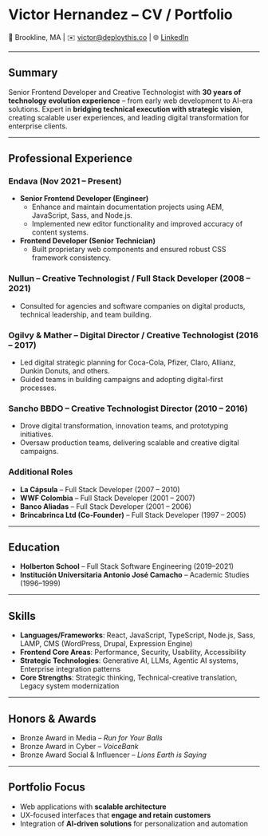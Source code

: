 # Victor Hernandez – CV / Portfolio

📍 Brookline, MA | ✉️ victor@deploythis.co | 🌐 [LinkedIn](https://www.linkedin.com/in/victorhernandezduran)

---

## Summary
Senior Frontend Developer and Creative Technologist with **30 years of technology evolution experience** – from early web development to AI-era solutions. Expert in **bridging technical execution with strategic vision**, creating scalable user experiences, and leading digital transformation for enterprise clients.  

---

## Professional Experience

### **Endava** (Nov 2021 – Present)
- **Senior Frontend Developer (Engineer)**  
  - Enhance and maintain documentation projects using AEM, JavaScript, Sass, and Node.js.  
  - Implemented new editor functionality and improved accuracy of content systems.  
- **Frontend Developer (Senior Technician)**  
  - Built proprietary web components and ensured robust CSS framework consistency.  

### **Nullun** – Creative Technologist / Full Stack Developer (2008 – 2021)
- Consulted for agencies and software companies on digital products, technical leadership, and team building.  

### **Ogilvy & Mather** – Digital Director / Creative Technologist (2016 – 2017)
- Led digital strategic planning for Coca-Cola, Pfizer, Claro, Allianz, Dunkin Donuts, and others.  
- Guided teams in building campaigns and adopting digital-first processes.  

### **Sancho BBDO** – Creative Technologist Director (2010 – 2016)
- Drove digital transformation, innovation teams, and prototyping initiatives.  
- Oversaw production teams, delivering scalable and creative digital campaigns.  

### Additional Roles
- **La Cápsula** – Full Stack Developer (2007 – 2010)  
- **WWF Colombia** – Full Stack Developer (2001 – 2007)  
- **Banco Aliadas** – Full Stack Developer (2001 – 2006)  
- **Brincabrinca Ltd (Co-Founder)** – Full Stack Developer (1997 – 2005)  

---

## Education
- **Holberton School** – Full Stack Software Engineering (2019–2021)  
- **Institución Universitaria Antonio José Camacho** – Academic Studies (1996–1999)  

---

## Skills
- **Languages/Frameworks**: React, JavaScript, TypeScript, Node.js, Sass, LAMP, CMS (WordPress, Drupal, Expression Engine)
- **Frontend Core Areas**: Performance, Security, Usability, Accessibility
- **Strategic Technologies**: Generative AI, LLMs, Agentic AI systems, Enterprise integration patterns
- **Core Strengths**: Strategic thinking, Technical-creative translation, Legacy system modernization  

---

## Honors & Awards
- Bronze Award in Media – *Run for Your Balls*  
- Bronze Award in Cyber – *VoiceBank*  
- Bronze Award Social & Influencer – *Lions Earth is Saying*  

---

## Portfolio Focus
- Web applications with **scalable architecture**  
- UX-focused interfaces that **engage and retain customers**  
- Integration of **AI-driven solutions** for personalization and automation  
